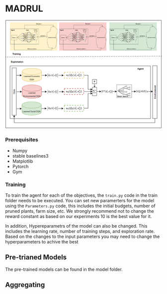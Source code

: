 # MADRUL

![alt text](img/1.png)

### Prerequisites

* Numpy 
* stable baselines3
* Matplotlib
* Pytorch
* Gym

### Training
To train the agent for each of the objectives, the `train.py` code in the train folder needs to be executed.
You can set new paramerters for the model using the `Parameters.py` code, this includes the initial budgets, number of pruned plants, 
farm size, etc. We strongly recommend not to change the reward constant as based on our experiments 10 is the best value for it.

In addition, Hypereparametrs of the model can also be changed. This includes the learning rate, number of training steps, and exploration rate.
Based on the changes to the input parameters you may need to change the hyperparameters to achive the best 



## Pre-trianed Models
The pre-trained models can be found in the model folder. 

## Aggregating
